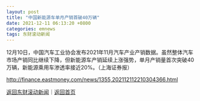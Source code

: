 ```yaml
---
layout: post
title: "中国新能源车单月产销首破40万辆"
date: 2021-12-11 06:13:20 +0800
categories: emnews
tags: 东财滚动新闻
---
```


12月10日，中国汽车工业协会发布2021年11月汽车产业产销数据。虽然整体汽车市场产销同比继续下降，但新能源车产销延续上涨强势，单月产销量首次突破40万辆，新能源乘用车渗透率接近20%。（上海证券报）

<http://finance.eastmoney.com/news/1355,202112112210304366.html>

[返回东财滚动新闻](//finews.withounder.com/emnews/)｜[返回首页](//finews.withounder.com/)